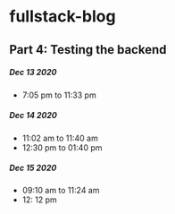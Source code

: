 # fullstack-blog

## Part 4: Testing the backend
##### Dec 13 2020
- 7:05 pm to 11:33 pm 

##### Dec 14 2020
- 11:02 am to 11:40 am
- 12:30 pm to 01:40 pm

##### Dec 15 2020
- 09:10 am to 11:24 am
- 12: 12 pm